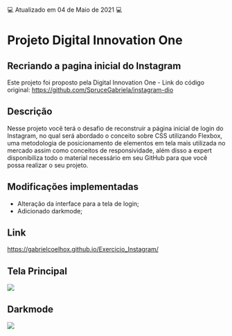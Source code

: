 :computer: Atualizado em 04 de Maio de 2021 :computer:

# Projeto Digital Innovation One

## Recriando a pagina inicial do Instagram

Este projeto foi proposto pela Digital Innovation One - Link do código original: https://github.com/SpruceGabriela/instagram-dio

## Descrição

Nesse projeto você terá o desafio de reconstruir a página inicial de login do Instagram, no qual será abordado o conceito sobre CSS utilizando Flexbox, uma metodologia de posicionamento de elementos em tela mais utilizada no mercado assim como conceitos de responsividade, além disso a expert disponibiliza todo o material necessário em seu GitHub para que você possa realizar o seu projeto.

## Modificações implementadas

- Alteração da interface para a tela de login;
- Adicionado darkmode;

## Link

https://gabrielcoelhox.github.io/Exercicio_Instagram/

## Tela Principal

<img src="https://i.ibb.co/NT4x0nS/img-principal.png"/>

## Darkmode

<img src="https://i.ibb.co/C2ZJLMk/img-dark-mode.png"/>
